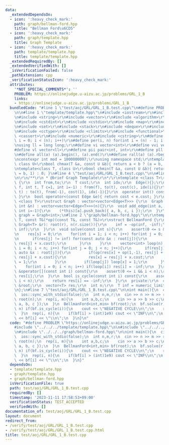 ```yaml
---
data:
  _extendedDependsOn:
  - icon: ':heavy_check_mark:'
    path: graph/bellman-ford.hpp
    title: "Bellman Ford\u6CD5"
  - icon: ':heavy_check_mark:'
    path: graph/template.hpp
    title: Graph Template
  - icon: ':heavy_check_mark:'
    path: template/template.hpp
    title: template/template.hpp
  _extendedRequiredBy: []
  _extendedVerifiedWith: []
  _isVerificationFailed: false
  _pathExtension: cpp
  _verificationStatusIcon: ':heavy_check_mark:'
  attributes:
    '*NOT_SPECIAL_COMMENTS*': ''
    PROBLEM: https://onlinejudge.u-aizu.ac.jp/problems/GRL_1_B
    links:
    - https://onlinejudge.u-aizu.ac.jp/problems/GRL_1_B
  bundledCode: "#line 1 \"test/aoj/GRL/GRL_1_B.test.cpp\"\n#define PROBLEM \"https://onlinejudge.u-aizu.ac.jp/problems/GRL_1_B\"\
    \n\n#line 1 \"template/template.hpp\"\n#include <iostream>\r\n#include <cmath>\r\
    \n#include <string>\r\n#include <vector>\r\n#include <algorithm>\r\n#include <tuple>\r\
    \n#include <cstdint>\r\n#include <cstdio>\r\n#include <map>\r\n#include <queue>\r\
    \n#include <set>\r\n#include <stack>\r\n#include <deque>\r\n#include <bitset>\r\
    \n#include <cctype>\r\n#include <climits>\r\n#include <functional>\r\n#include\
    \ <cassert>\r\n#include <numeric>\r\n#include <cstring>\r\n#define rep(i, n) for(int\
    \ i = 0; i < (n); i++)\r\n#define per(i, n) for(int i = (n) - 1; i >= 0; i--)\r\
    \nusing ll = long long;\r\n#define vi vector<int>\r\n#define vvi vector<vi>\r\n\
    #define vl vector<ll>\r\n#define pii pair<int, int>\r\n#define pll pair<ll, ll>\r\
    \n#define all(a) (a).begin(), (a).end()\r\n#define rall(a) (a).rbegin(), (a).rend()\r\
    \nconstexpr int mod = 1000000007;\r\nusing namespace std;\r\ntemplate<class T,\
    \ class U>\r\nbool chmax(T &a, const U &b){ return a < b ? (a = b, 1) : 0; }\r\
    \ntemplate<class T, class U>\r\nbool chmin(T &a, const U &b){ return a > b ? (a\
    \ = b, 1) : 0; }\n#line 4 \"test/aoj/GRL/GRL_1_B.test.cpp\"\n\n#line 2 \"graph/template.hpp\"\
    \n\r\n/**\r\n * @brief Graph Template\r\n*/\r\ntemplate <class T>\r\nstruct Edge\
    \ {\r\n  int from,to;\r\n  T cost;\r\n  int idx;\r\n  Edge(){};\r\n  Edge(int\
    \ f, int t, T c=1, int i=-1) : from(f), to(t), cost(c), idx(i){}\r\n  Edge(int\
    \ t) : to(t), from(-1), cost(1), idx(-1){}\r\n  operator int() const{ return to;\
    \ }\r\n  bool operator<(const Edge &e){ return cost < e.cost; }\r\n};\r\ntemplate\
    \ <class T>\r\nstruct Graph : vector<vector<Edge<T>>> {\r\n  Graph(){}\r\n  Graph(const\
    \ int &n) : vector<vector<Edge<T>>>(n){}\r\n  void add_edge(int a, int b, T c=1,\
    \ int i=-1){\r\n    (*this)[a].push_back({ a, b, c, i });\r\n  }\r\n};\r\nusing\
    \ graph = Graph<int>;\n#line 2 \"graph/bellman-ford.hpp\"\n\r\ntemplate <class\
    \ T, const T&(*op)(const T&, const T&)>\r\nstruct BellmanFord {\r\n  BellmanFord(const\
    \ Graph<T> &r): root(r), n(r.size()){\r\n    inf = -op(inf, -inf);\r\n    res.assign(n,\
    \ inf);\r\n  }\r\n  void solve(const int s){\r\n    assert(0 <= s && s < n);\r\
    \n    res[s] = 0;\r\n    for(int i = 1; i < n; i++) for(int j = 0; j < n; j++){\r\
    \n      if(res[j] != inf) for(const auto &x : root[j]){\r\n        res[x] = op(res[x],\
    \ res[j] + x.cost);\r\n      }\r\n    }\r\n    vector<int> loop(n);\r\n    for(int\
    \ i = 0; i < n; i++) for(int j = 0; j < n; j++){\r\n      if(res[j] != inf) for(const\
    \ auto &x : root[j]){\r\n        if(op(res[x] + op(1,-1), res[j] + x.cost) ==\
    \ res[j] + x.cost){\r\n          res[x] = res[j] + x.cost;\r\n          loop[x]\
    \ = 1;\r\n        }\r\n        if(loop[j]) loop[x] = 1;\r\n      }\r\n    }\r\n\
    \    for(int i = 0; i < n; i++) if(loop[i]) res[i] = -inf;\r\n  }\r\n  const T\
    \ &operator[](const int i) const{\r\n    assert(0 <= i && i < n);\r\n    return\
    \ res[i];\r\n  }\r\n  bool is_cycle(const int i) const{\r\n    assert(0 <= i &&\
    \ i < n);\r\n    return res[i] == -inf;\r\n  }\r\n  private:\r\n  const Graph<T>\
    \ &root;\r\n  vector<T> res;\r\n  int n;\r\n  T inf = numeric_limits<T>::max()-1;\r\
    \n};\n#line 7 \"test/aoj/GRL/GRL_1_B.test.cpp\"\n\nint main(){\n  cin.tie(nullptr);\n\
    \  ios::sync_with_stdio(false);\n  int n,m,r;\n  cin >> n >> m >> r;\n  graph\
    \ root(n);\n  rep(i, m){\n    int a,b,c;\n    cin >> a >> b >> c;\n    root[a].push_back({\
    \ a, b, c });\n  }\n  BellmanFord<int,min> bf(root);\n  bf.solve(r);\n  rep(i,\
    \ n) if(bf.is_cycle(i)){\n    cout << \"NEGATIVE CYCLE\\n\";\n    return 0;\n\
    \  }\n  rep(i, n){\n    if(bf[i] > (int)1e9) cout << \"INF\\n\";\n    else cout\
    \ << bf[i] << \"\\n\";\n  }\n}\n"
  code: "#define PROBLEM \"https://onlinejudge.u-aizu.ac.jp/problems/GRL_1_B\"\n\n\
    #include \"../../../template/template.hpp\"\n\n#include \"../../../graph/template.hpp\"\
    \n#include \"../../../graph/bellman-ford.hpp\"\n\nint main(){\n  cin.tie(nullptr);\n\
    \  ios::sync_with_stdio(false);\n  int n,m,r;\n  cin >> n >> m >> r;\n  graph\
    \ root(n);\n  rep(i, m){\n    int a,b,c;\n    cin >> a >> b >> c;\n    root[a].push_back({\
    \ a, b, c });\n  }\n  BellmanFord<int,min> bf(root);\n  bf.solve(r);\n  rep(i,\
    \ n) if(bf.is_cycle(i)){\n    cout << \"NEGATIVE CYCLE\\n\";\n    return 0;\n\
    \  }\n  rep(i, n){\n    if(bf[i] > (int)1e9) cout << \"INF\\n\";\n    else cout\
    \ << bf[i] << \"\\n\";\n  }\n}"
  dependsOn:
  - template/template.hpp
  - graph/template.hpp
  - graph/bellman-ford.hpp
  isVerificationFile: true
  path: test/aoj/GRL/GRL_1_B.test.cpp
  requiredBy: []
  timestamp: '2023-11-11 17:58:53+09:00'
  verificationStatus: TEST_ACCEPTED
  verifiedWith: []
documentation_of: test/aoj/GRL/GRL_1_B.test.cpp
layout: document
redirect_from:
- /verify/test/aoj/GRL/GRL_1_B.test.cpp
- /verify/test/aoj/GRL/GRL_1_B.test.cpp.html
title: test/aoj/GRL/GRL_1_B.test.cpp
---
```

